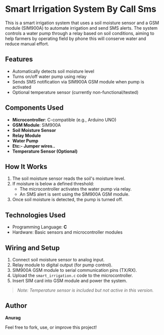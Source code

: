 # Smart Irrigation System By Call Sms

This is a smart irrigation system that uses a soil moisture sensor and a GSM module (SIM900A) to automate irrigation and send SMS alerts. The system controls a water pump through a relay based on soil conditions, aiming to help farmers by operating field by phone this will conserve water and reduce manual effort.

## Features

- Automatically detects soil moisture level
- Turns on/off water pump using relay
- Sends SMS notification via SIM900A GSM module when pump is activated
- Optional temperature sensor (currently non-functional/tested)

## Components Used

- **Microcontroller**: C-compatible (e.g., Arduino UNO)
- **GSM Module**: SIM900A
- **Soil Moisture Sensor**
- **Relay Module**
- **Water Pump**
- **Etc:- Jumper wires..**
- **Temperature Sensor (Optional)**

## How It Works

1. The soil moisture sensor reads the soil's moisture level.
2. If moisture is below a defined threshold:
   - The microcontroller activates the water pump via relay.
   - An SMS alert is sent using the SIM900A GSM module.
3. Once soil moisture is detected, the pump is turned off.

## Technologies Used

- Programming Language: **C**
- Hardware: Basic sensors and microcontroller modules

## Wiring and Setup

1. Connect soil moisture sensor to analog input.
2. Relay module to digital output (for pump control).
3. SIM900A GSM module to serial communication pins (TX/RX).
4. Upload the `smart_irrigation.c` code to the microcontroller.
5. Insert SIM card into GSM module and power the system.

> *Note: Temperature sensor is included but not active in this version.*
## Author

**Anurag**  

Feel free to fork, use, or improve this project!
